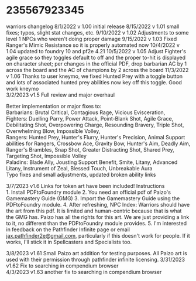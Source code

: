 # 235567923345
warriors
changelog
8/1/2022 v 1.00 initial release
8/15/2022 v 1.01 small fixes; typos, slight stat changes, etc.
9/10/2022 v 1.02 Adjustments to some level 1 NPCs who weren't doing proper damage
9/15/2022 v 1.03 Fixed Ranger's Mimic Resistance so it is properly automated now
10/4/2022 v 1.04 updated to foundry 10 and pf2e 4.21
10/5/2022 v 1.05 Adjust Fighter's agile grace so they toggles default to off and the proper to-hit is displayed on character sheet; per changes in the official PDF, drop barbarian AC by 1 across the board and the AC of champions by 2 across the board
11/3/2022 v 1.06 Thanks to user kneymo, we fixed Hunted Prey with a toggle button and lots of associated hunted prey abilities now key off this toggle. Good work kneymo  
3/2/2023 v1.5  Full review and major overhaul  

Better implementation or major fixes to:  
    Barbarians: Brutal Critical, Contagious Rage, Vicious Evisceration,  
    Fighters: Duelling Parry, Power Attack, Point-Blank Shot, Agile Grace, Debilitating Shot, Overpowering Charge, Resounding Bravery, Triple Shot, Overwhelming Blow, Impossible Volley,   
     Rangers:  Hunted Prey, Hunter's Flurry, Hunter's Precision, Animal Support abilities for Rangers, Crossbow Ace, Gravity Bow, Hunter's Aim, Deadly Aim, Ranger's Brambles, Snap Shot, Greater Distracting Shot, Shared Prey, Targeting Shot, Impossible Volley  
    Paladins: Blade Ally, Jousting Support Benefit, Smite, Litany, Advanced Litany, Instrument of Zeal, Blessed Touch, Unbreakable Aura  
Typo fixes and small adjustments, updated broken ability links  

3/7/2023 v1.6  Links for token art have been included! Instructions  
    1. Install PDFtoFoundry module
    2. You need an official pdf of Paizo's Gamemastery Guide (GMG)
    3. Import the Gamemastery Guide using the PDFtoFoundry module.
    4. After refreshing, NPC Index: Warriors should have the art from this pdf. It is limited and human-centric because that is what the GMG has. Paizo has all the rights    for this art. We are just providing a link to it, no different than the PDFtoFoundry module provides. 
    5. I'm interested in feedback on the Pathfinder Infinite page or email jax.pathfinder2e@gmail.com, particularly if this doesn't work for people. If it works, I'll    stick it in Spellcasters and Specialists too.   

3/8/2023 v1.61  Small Paizo art addition for testing purposes. All Paizo art is used with their permission through pathfinder infinite licensing.
3/31/2023 v1.62 Fix to searching in compendium browser  
4/3/2023 v1.63 another fix to searching in compendium browser  
